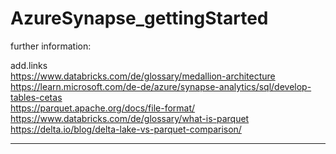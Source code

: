 # AzureSynapse_gettingStarted

further information:

add.links                                                                          <br>
https://www.databricks.com/de/glossary/medallion-architecture                      <br>
https://learn.microsoft.com/de-de/azure/synapse-analytics/sql/develop-tables-cetas <br>
https://parquet.apache.org/docs/file-format/                                       <br>
https://www.databricks.com/de/glossary/what-is-parquet                             <br>
https://delta.io/blog/delta-lake-vs-parquet-comparison/                            <br>

----

